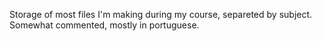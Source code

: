 Storage of most files I'm making during my course, separeted by subject.
Somewhat commented, mostly in portuguese.
